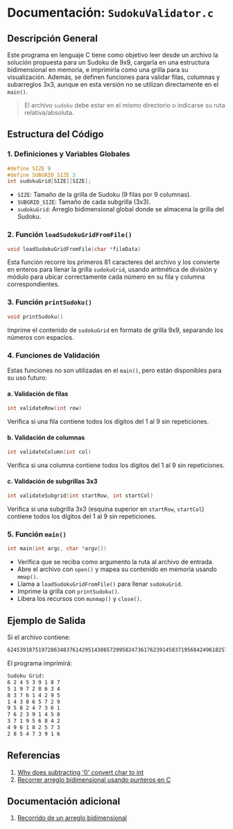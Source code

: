 # Documentación: `SudokuValidator.c`

## Descripción General

Este programa en lenguaje C tiene como objetivo leer desde un archivo la solución propuesta para un Sudoku de 9x9, cargarla en una estructura bidimensional en memoria, e imprimirla como una grilla para su visualización. Además, se definen funciones para validar filas, columnas y subarreglos 3x3, aunque en esta versión no se utilizan directamente en el `main()`.

> El archivo `sudoku` debe estar en el mismo directorio o indicarse su ruta relativa/absoluta.

## Estructura del Código

### 1. Definiciones y Variables Globales

```c
#define SIZE 9
#define SUBGRID_SIZE 3
int sudokuGrid[SIZE][SIZE];
```

- `SIZE`: Tamaño de la grilla de Sudoku (9 filas por 9 columnas).
- `SUBGRID_SIZE`: Tamaño de cada subgrilla (3x3).
- `sudokuGrid`: Arreglo bidimensional global donde se almacena la grilla del Sudoku.

### 2. Función `loadSudokuGridFromFile()`

```c
void loadSudokuGridFromFile(char *fileData)
```

Esta función recorre los primeros 81 caracteres del archivo y los convierte en enteros para llenar la grilla `sudokuGrid`, usando aritmética de división y módulo para ubicar correctamente cada número en su fila y columna correspondientes.

### 3. Función `printSudoku()`

```c
void printSudoku()
```

Imprime el contenido de `sudokuGrid` en formato de grilla 9x9, separando los números con espacios.

### 4. Funciones de Validación

Estas funciones no son utilizadas en el `main()`, pero están disponibles para su uso futuro:

#### a. Validación de filas

```c
int validateRow(int row)
```

Verifica si una fila contiene todos los dígitos del 1 al 9 sin repeticiones.

#### b. Validación de columnas

```c
int validateColumn(int col)
```

Verifica si una columna contiene todos los dígitos del 1 al 9 sin repeticiones.

#### c. Validación de subgrillas 3x3

```c
int validateSubgrid(int startRow, int startCol)
```

Verifica si una subgrilla 3x3 (esquina superior en `startRow`, `startCol`) contiene todos los dígitos del 1 al 9 sin repeticiones.

### 5. Función `main()`

```c
int main(int argc, char *argv[])
```

- Verifica que se reciba como argumento la ruta al archivo de entrada.
- Abre el archivo con `open()` y mapea su contenido en memoria usando `mmap()`.
- Llama a `loadSudokuGridFromFile()` para llenar `sudokuGrid`.
- Imprime la grilla con `printSudoku()`.
- Libera los recursos con `munmap()` y `close()`.

## Ejemplo de Salida

Si el archivo contiene:

```bash
624539187519728634837614295143865729958247361762391458371956842496182573285473916
```

El programa imprimirá:

```bash
Sudoku Grid:
6 2 4 5 3 9 1 8 7
5 1 9 7 2 8 6 3 4
8 3 7 6 1 4 2 9 5
1 4 3 8 6 5 7 2 9
9 5 8 2 4 7 3 6 1
7 6 2 3 9 1 4 5 8
3 7 1 9 5 6 8 4 2
4 9 6 1 8 2 5 7 3
2 8 5 4 7 3 9 1 6
```

## Referencias

1. [Why does subtracting '0' convert char to int](https://stackoverflow.com/questions/15598698/why-does-subtracting-0-in-c-result-in-the-number-that-the-char-is-representing)  
2. [Recorrer arreglo bidimensional usando punteros en C](https://es.stackoverflow.com/questions/271213/c-recorrer-arreglo-bidimensional-usando-punteros)

## Documentación adicional

1. [Recorrido de un arreglo bidimensional](movimiento.md)
